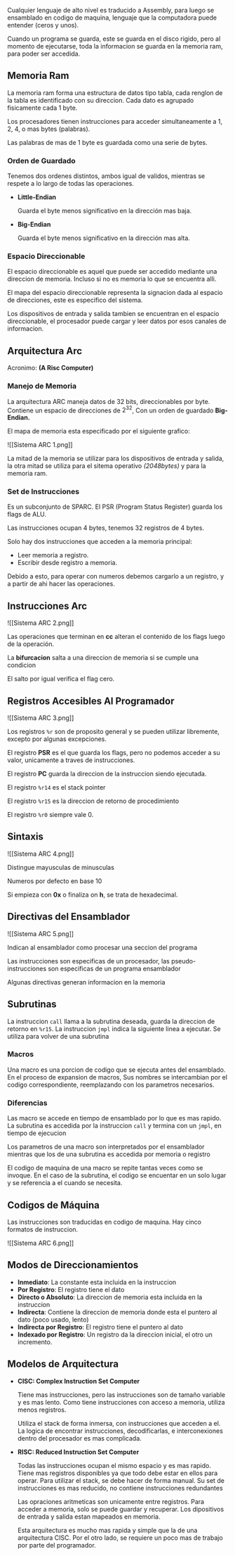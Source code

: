 Cualquier lenguaje de alto nivel es traducido a Assembly, para luego se ensamblado en codigo de maquina, lenguaje que la computadora puede entender (ceros y unos).

Cuando un programa se guarda, este se guarda en el disco rigido, pero al momento de ejecutarse, toda la informacion se guarda en la memoria ram, para poder ser accedida.

## Memoria Ram

La memoria ram forma una estructura de datos tipo tabla, cada renglon de la tabla es identificado con su direccion. Cada dato es agrupado fisicamente cada 1 byte.

Los procesadores tienen instrucciones para acceder simultaneamente a 1, 2, 4, o mas bytes (palabras).

Las palabras de mas de 1 byte es guardada como una serie de bytes.

### Orden de Guardado

Tenemos dos ordenes distintos, ambos igual de validos, mientras se respete a lo largo de todas las operaciones.

- **Little-Endian**

	Guarda el byte menos significativo en la dirección mas baja.

- **Big-Endian**

	Guarda el byte menos significativo en la dirección mas alta.

### Espacio Direccionable

El espacio direccionable es aquel que puede ser accedido mediante una direccion de memoria. Incluso si no es memoria lo que se encuentra alli.

El mapa del espacio direccionable representa la signacion dada al espacio de direcciones, este es especifico del sistema.

Los dispositivos de entrada y salida tambien se encuentran en el espacio direccionable, el procesador puede cargar y leer datos por esos canales de informacion.

## Arquitectura Arc

Acronimo: **(A Risc Computer)**

### Manejo de Memoria

La arquitectura ARC maneja datos de 32 bits, direccionables por byte. Contiene un espacio de direcciones de $2^{32}$, Con un orden de guardado **Big-Endian.**

El mapa de memoria esta especificado por el siguiente grafico:

![[Sistema ARC 1.png]]

La mitad de la memoria se utilizar para los dispositivos de entrada y salida, la otra mitad se utiliza para el sitema operativo *(2048bytes)* y para la memoria ram.

### Set de Instrucciones

Es un subconjunto de SPARC. El PSR (Program Status Register) guarda los flags de ALU.

Las instrucciones ocupan 4 bytes, tenemos 32 registros de 4 bytes.

Solo hay dos instrucciones que acceden a la memoria principal:

- Leer memoria a registro.
- Escribir desde registro a memoria.

Debido a esto, para operar con numeros debemos cargarlo a un registro, y a partir de ahi hacer las operaciones.

## Instrucciones Arc

![[Sistema ARC 2.png]]

Las operaciones que terminan en **cc** alteran el contenido de los flags luego de la operación.

La **bifurcacion** salta a una direccion de memoria si se cumple una condicion

El salto por igual verifica el flag cero.

## Registros Accesibles Al Programador

![[Sistema ARC 3.png]]

Los registros `%r` son de proposito general y se pueden utilizar libremente, excepto por algunas excepciones.

El registro **PSR** es el que guarda los flags, pero no podemos acceder a su valor, unicamente a traves de instrucciones.

El registro **PC** guarda la direccion de la instruccion siendo ejecutada.

El registro `%r14` es el stack pointer

El registro `%r15` es la direccion de retorno de procedimiento

El registro `%r0` siempre vale 0.

## Sintaxis

![[Sistema ARC 4.png]]

Distingue mayusculas de minusculas

Numeros por defecto en base 10

Si empieza con **0x** o finaliza on **h**, se trata de hexadecimal.

## Directivas del Ensamblador

![[Sistema ARC 5.png]]

Indican al ensamblador como procesar una seccion del programa

Las instrucciones son especificas de un procesador, las pseudo-instrucciones son especificas de un programa ensamblador

Algunas directivas generan informacion en la memoria

## Subrutinas

La instruccion `call` llama a la subrutina deseada, guarda la direccion de retorno en `%r15`. La instruccion `jmpl` indica la siguiente linea a ejecutar. Se utiliza para volver de una subrutina

### Macros

Una macro es una porcion de codigo que se ejecuta antes del ensamblado. En el proceso de expansion de macros, Sus nombres se intercambian por el codigo correspondiente, reemplazando con los parametros necesarios.

### Diferencias

Las macro se accede en tiempo de ensamblado por lo que es mas rapido. La subrutina es accedida por la instruccion `call` y termina con un `jmpl`, en tiempo de ejecucion

Los parametros de una macro son interpretados por el ensamblador mientras que los de una subrutina es accedida por memoria o registro

El codigo de maquina de una macro se repite tantas veces como se invoque. En el caso de la subrutina, el codigo se encuentar en un solo lugar y se referencia a el cuando se necesita.

## Codigos de Máquina

Las instrucciones son traducidas en codigo de maquina. Hay cinco formatos de instruccion.

![[Sistema ARC 6.png]]

## Modos de Direccionamientos

- **Inmediato**: La constante esta incluida en la instruccion
- **Por Registro**: El registro tiene el dato
- **Directo o Absoluto**: La direccion de memoria esta incluida en la instruccion
- **Indirecta**: Contiene la direccion de memoria donde esta el puntero al dato (poco usado, lento)
- **Indirecta por Registro**: El registro tiene el puntero al dato
- **Indexado por Registro**: Un registro da la direccion inicial, el otro un incremento.

## Modelos de Arquitectura

- **CISC: Complex Instruction Set Computer**

	Tiene mas instrucciones, pero las instrucciones son de tamaño variable y es mas lento. Como tiene instrucciones con acceso a memoria, utiliza menos registros.

	Utiliza el stack de forma inmersa, con instrucciones que acceden a el. La logica de encontrar instrucciones, decodificarlas, e interconexiones dentro del procesador es mas complicada.

- **RISC: Reduced Instruction Set Computer**

	Todas las instrucciones ocupan el mismo espacio y es mas rapido. Tiene mas registros disponibles ya que todo debe estar en ellos para operar. Para utilizar el stack, se debe hacer de forma manual. Su set de instrucciones es mas reducido, no contiene instrucciones redundantes

	Las opraciones aritmeticas son unicamente entre registros. Para acceder a memoria, solo se puede guardar y recuperar. Los dipositivos de entrada y salida estan mapeados en memoria.

	Esta arquitectura es mucho mas rapida y simple que la de una arquitectura CISC. Por el otro lado, se requiere un poco mas de trabajo por parte del programador.
